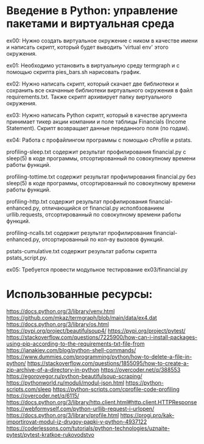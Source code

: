 # Введение в Python: управление пакетами и виртуальная среда

ex00: Нужно создать виртуальное окружение с ником в качестве имени и написать скрипт, который будет выводить 'virtual env' этого окружения.

ex01: Необходимо установить в виртуальную среду termgraph и с помощью скрипта pies_bars.sh нарисовать график.

ex02: Нужно написать скрипт, который скачает две библиотеки и сохранить все скачанные библиотеки виртуального окружения в файл requirements.txt. Также скрипт архивирует папку виртуального окружения.

ex03: Нужно написать Python скрипт, который в качестве аргумента принимает тикер акции компании и поле таблицы Financials (Income Statement). Скрипт возвращает данные переданного поля (по годам).

ex04: Работа с профайлингом программы с помощью cProfile и pstats.

profiling-sleep.txt содержит результат профилирования financial.py с sleep(5) в коде программы, отсортированный по совокупному времени работы функций.

profiling-tottime.txt содержит результат профилирования financial.py без sleep(5) в коде программы, отсортированный по совокупному времени работы функций.

profiling-http.txt содержит результат профилирования financial-enhanced.py, отличающийся от financial.py исполбзованием urllib.requests, отсортированный по совокупному времени работы функций.

profiling-ncalls.txt содержит результат профилирования financial-enhanced.py, отсортированный по кол-ву вызовов функций.

pstats-cumulative.txt содержит результат работы скрипта pstats_script.py.

ex05: Требуется провести модульное тестирование ex03/financial.py

# Использованные ресурсы:
https://docs.python.org/3/library/venv.html
https://github.com/mkaz/termgraph/blob/main/data/ex4.dat
https://docs.python.org/3/library/os.html
https://pypi.org/project/beautifulsoup4/
https://pypi.org/project/pytest/
https://stackoverflow.com/questions/7225900/how-can-i-install-packages-using-pip-according-to-the-requirements-txt-file-from
https://janakiev.com/blog/python-shell-commands/
https://www.dummies.com/programming/python/how-to-delete-a-file-in-python/
https://stackoverflow.com/questions/1855095/how-to-create-a-zip-archive-of-a-directory-in-python
https://overcoder.net/q/388553
https://egorovegor.ru/python-beautifulsoup-scraping/
https://pythonworld.ru/moduli/modul-json.html
https://python-scripts.com/sleep
https://python-scripts.com/cprofile-code-profiling
https://overcoder.net/q/6115/
https://docs.python.org/3/library/http.client.html#http.client.HTTPResponse
https://webformyself.com/python-urllib-request-i-urlopen/
https://docs.python.org/3/library/profile.html
https://progi.pro/kak-importirovat-modul-iz-drugoy-papki-v-python-4937122
https://coderlessons.com/tutorials/python-technologies/uznaite-pytest/pytest-kratkoe-rukovodstvo
